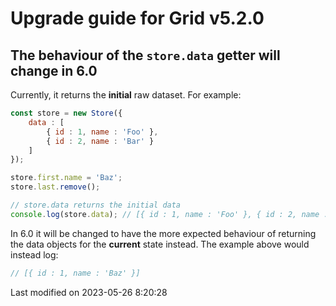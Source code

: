 # Upgrade guide for Grid v5.2.0

## The behaviour of the `store.data` getter will change in 6.0

Currently, it returns the **initial** raw dataset. For example:

```javascript
const store = new Store({
    data : [
        { id : 1, name : 'Foo' },
        { id : 2, name : 'Bar' }
    ]
});

store.first.name = 'Baz';
store.last.remove();

// store.data returns the initial data
console.log(store.data); // [{ id : 1, name : 'Foo' }, { id : 2, name : 'Bar' }]
```

In 6.0 it will be changed to have the more expected behaviour of returning the data objects for the **current** state 
instead. The example above would instead log:

```javascript
// [{ id : 1, name : 'Baz' }]
```


<p class="last-modified">Last modified on 2023-05-26 8:20:28</p>